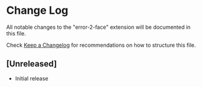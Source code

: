 # Change Log

All notable changes to the "error-2-face" extension will be documented in this file.

Check [Keep a Changelog](http://keepachangelog.com/) for recommendations on how to structure this file.

## [Unreleased]

- Initial release